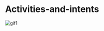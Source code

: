 # Activities-and-intents
![gif1](https://user-images.githubusercontent.com/50353804/161395038-4a4e35b1-4090-47b5-8eed-4033f631c3d8.gif)
